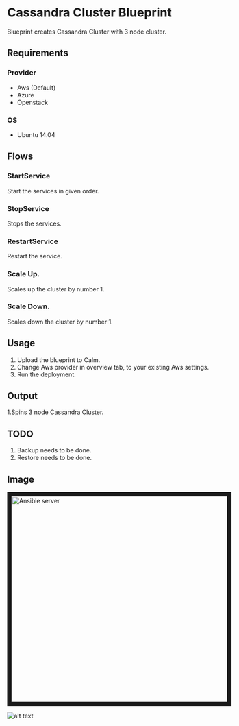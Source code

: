 Cassandra Cluster Blueprint
=======================

Blueprint creates Cassandra Cluster with 3 node cluster.

Requirements
------------
### Provider
- Aws (Default)
- Azure
- Openstack

### OS
- Ubuntu 14.04

Flows
-------
### StartService
Start the services in given order.
### StopService
Stops the services.
### RestartService
Restart the service.
### Scale Up.
Scales up the cluster by number 1.
### Scale Down.
Scales down the cluster by number 1.


Usage
-----
1. Upload the blueprint to Calm.
2. Change Aws provider in overview tab, to your existing Aws settings.
3. Run the deployment.


Output
------
1.Spins 3 node Cassandra Cluster.


TODO
-----
1. Backup needs to be done.
2. Restore needs to be done.

Image
------

<img src="http://s3.amazonaws.com/calm-github-images/Ansible.png" alt="Ansible server" width="640" height="480" border="10" /></a>

![alt text](http://p5.zdassets.com/hc/settings_assets/663149/200053878/mN1xL8tNpRRq3ws1id2YiA-calm_logo_white.png "Calm.io")